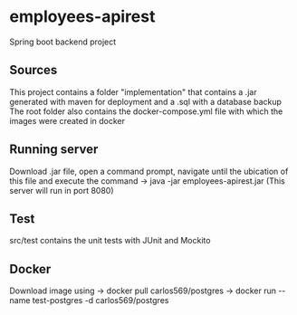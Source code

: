# employees-apirest
Spring boot backend project 
## Sources
This project contains a folder "implementation" that contains a .jar generated with maven for deployment and a .sql with a database backup
The root folder also contains the docker-compose.yml file with which the images were created in docker
## Running server
Download .jar file, open a command prompt, navigate until the ubication of this file and execute the command -> java -jar employees-apirest.jar
(This server will run in port 8080)
## Test
src/test contains the unit tests with JUnit and Mockito
## Docker
Download image using -> docker pull carlos569/postgres
-> docker run --name test-postgres -d carlos569/postgres
